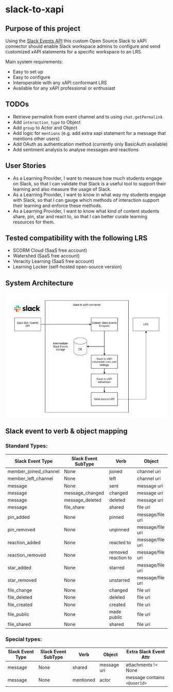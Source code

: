 # slack-to-xapi

## Purpose of this project

Using the [Slack Events API](https://api.slack.com/events-api) this custom Open Source Slack to xAPI connector should enable Slack workspace admins to configure and send customized xAPI statements for a specific workspace to an LRS.

Main system requirements:
 - Easy to set up
 - Easy to configure
 - Interoperable with any xAPI conformant LRS
 - Available for any xAPI professional or enthusiast

## TODOs

- Retrieve permalink from event channel and ts using `chat.getPermalink`
- Add `interaction_type` to Object
- Add `group` to Actor and Object
- Add logic for `mentions` (e.g. add extra xapi statement for a message that mentions other users)
- Add OAuth as authentication method (currently only BasicAuth available)
- Add sentiment analysis to analyse messages and reactions

## User Stories

- As a Learning Provider, I want to measure how much students engage on Slack, so that I can validate that Slack is a useful tool to support their learning and also measure the usage of Slack.
- As a Learning Provider, I want to know in what way my students engage with Slack, so that I can gauge which methods of interaction support their learning and enforce these methods.
- As a Learning Provider, I want to know what kind of content students share, pin, star and react to, so that I can better curate learning resources for them.

## Tested compatibility with the following LRS

- SCORM Cloud (SaaS free account)
- Watershed (SaaS free account)
- Veracity Learning (SaaS free account)
- Learning Locker (self-hosted open-source version)

## System Architecture

![System Architecture Diagram](https://github.com/stefdworschak/slack-to-xapi/blob/master/misc/system_architecture.png?raw=true)

## Slack event to verb & object mapping

### Standard Types:

| Slack Event Type | Slack Event SubType | Verb | Object | 
| --- | --- | --- | --- |
| member_joined_channel | None | joined | channel uri |
| member_left_channel | None | left | channel uri |
| message | None | sent | message uri |
| message | message_changed | changed | message uri |
| message | message_deleted | deleted | message uri |
| message | file_share | shared | file uri |
| pin_added | None | pinned | message/file uri |
| pin_removed | None | unpinned | message/file uri |
| reaction_added | None | reacted to | message/file uri |
| reaction_removed | None | removed reaction to | message/file uri |
| star_added | None | starred | message/file uri |
| star_removed | None | unstarred | message/file uri |
| file_change | None | changed | file uri |
| file_deleted | None | deleled | file uri |
| file_created | None | created | file uri |
| file_public | None | made public | file uri |
| file_shared | None | shared | file uri |

### Special types: 
| Slack Event Type | Slack Event SubType | Verb | Object | Extra Slack Event Attr |
| --- | --- | --- | --- | ---| 
| message | None | shared | message uri | attachments != None |
| message | None | mentioned | actor | message contains `<@userid>` |
